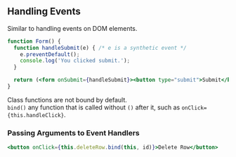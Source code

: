 ## Handling Events

Similar to handling events on DOM elements.  

```jsx
function Form() {
  function handleSubmit(e) { /* e is a synthetic event */
    e.preventDefault();
    console.log('You clicked submit.');
  }

  return (<form onSubmit={handleSubmit}><button type="submit">Submit</button></form>);
}
```

Class functions are not bound by default.  
`bind()` any function that is called without `()` after it, such as `onClick={this.handleClick}`.  

### Passing Arguments to Event Handlers

```jsx
<button onClick={this.deleteRow.bind(this, id)}>Delete Row</button>
```
